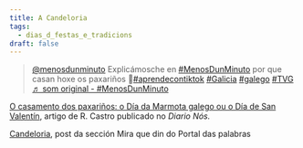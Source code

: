 ```yaml
---
title: A Candeloria
tags:
  - dias_d_festas_e_tradicions
draft: false
---
```

<blockquote class="tiktok-embed" cite="https://www.tiktok.com/@menosdunminuto/video/6924712551603358982" data-video-id="6924712551603358982" style="max-width: 605px;min-width: 325px;" > <section> <a target="_blank" title="@menosdunminuto" href="https://www.tiktok.com/@menosdunminuto">@menosdunminuto</a> Explicámosche en <a title="menosdunminuto" target="_blank" href="https://www.tiktok.com/tag/menosdunminuto">#MenosDunMinuto</a> por que casan hoxe os paxariños 🐥<a title="aprendecontiktok" target="_blank" href="https://www.tiktok.com/tag/aprendecontiktok">#aprendecontiktok</a> <a title="galicia" target="_blank" href="https://www.tiktok.com/tag/galicia">#Galicia</a> <a title="galego" target="_blank" href="https://www.tiktok.com/tag/galego">#galego</a> <a title="tvg" target="_blank" href="https://www.tiktok.com/tag/tvg">#TVG</a> <a target="_blank" title="♬ som original - #MenosDunMinuto" href="https://www.tiktok.com/music/som-original-6924712567898180358">♬ som original - #MenosDunMinuto</a> </section> </blockquote> <script async src="https://www.tiktok.com/embed.js"></script>

[](https://www.nosdiario.gal/articulo/cultura/casamento-paxarinos-dia-da-marmota-galego-dia-san-valentin/20160201213831044514.html)

[O casamento dos paxariños: o Día da Marmota galego ou o Día de San Valentín](https://www.nosdiario.gal/articulo/cultura/casamento-paxarinos-dia-da-marmota-galego-dia-san-valentin/20160201213831044514.html), artigo de R. Castro publicado no *Diario Nós.*

[Candeloria](https://portaldaspalabras.gal/lexico/mira-que-din/candeloria/), post da sección Mira que din do Portal das palabras